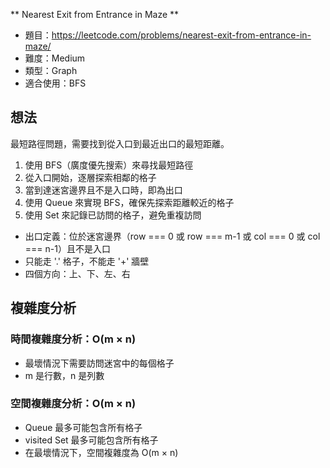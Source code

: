 ** Nearest Exit from Entrance in Maze **

- 題目：https://leetcode.com/problems/nearest-exit-from-entrance-in-maze/
- 難度：Medium
- 類型：Graph
- 適合使用：BFS

## 想法

最短路徑問題，需要找到從入口到最近出口的最短距離。

1. 使用 BFS（廣度優先搜索）來尋找最短路徑
2. 從入口開始，逐層探索相鄰的格子
3. 當到達迷宮邊界且不是入口時，即為出口
4. 使用 Queue 來實現 BFS，確保先探索距離較近的格子
5. 使用 Set 來記錄已訪問的格子，避免重複訪問

- 出口定義：位於迷宮邊界（row === 0 或 row === m-1 或 col === 0 或 col === n-1）且不是入口
- 只能走 '.' 格子，不能走 '+' 牆壁
- 四個方向：上、下、左、右

## 複雜度分析

### 時間複雜度分析：O(m × n)
- 最壞情況下需要訪問迷宮中的每個格子
- m 是行數，n 是列數

### 空間複雜度分析：O(m × n)
- Queue 最多可能包含所有格子
- visited Set 最多可能包含所有格子
- 在最壞情況下，空間複雜度為 O(m × n)
